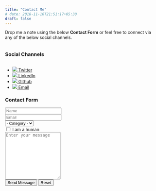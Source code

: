 ```yaml
---
title: "Contact Me"
# date: 2018-11-16T21:51:17+05:30
draft: false
---
```


<section>
    <p>Drop me a note using the below <b>Contact Form</b> or feel free to connect via any of the below social channels.</p>
    <h3 style="display:inline-block;">Social Channels</h3>
    <ul class="contact-me-icons icons">
        <li class="tooltip">
            <a href="https://twitter.com/kshwetabh" target="_blank">
                <img src="/images/social_twitter.svg">
                <span class="tooltiptext">Twitter</span>
            </a>
        </li>
        <li class="tooltip">
            <a href="https://in.linkedin.com/in/kumarshwetabh" 
                target="_blank">
                <img src="/images/social_linkedin.svg">
                <span class="tooltiptext">LinkedIn</span>
            </a>
        </li>
        <li class="tooltip">
            <a href="https://github.com/kshwetabh" 
                target="_blank">
                <img src="/images/social_github.svg">
                <span class="tooltiptext">Github</span>
            </a>
        </li>
        <li class="tooltip">
            <a href="mailto:kshwetabh@outlook.com?Subject=Hi%20there">
                <img src="/images/social_gmail.svg">
                <span class="tooltiptext">Email</span>
            </a>
        </li>
    </ul>
    <h3>Contact Form</h3>
        <div id="contact-message"></div>
        <form method="post" action="https://docs.google.com/forms/d/1XG3eBT4Olt4t7dW0whIsoXYXcgR2Az6xyt4b18pQzuo/formResponse" 
            target="hidden_iframe" id="mG61Hd" onsubmit="submitted=true;" class="contact-form">
            <div class="form-fields">
                <div class="field">
                    <input type="text" name="entry.996577142" id="contactform-name" value="" placeholder="Name" required="required">
                </div>
                <div class="field">
                    <input type="email" name="entry.738452102" id="contactform-email" value="" placeholder="Email" required="required">
                </div>
                <div class="field">
                    <select name="entry.1347260025" id="contactform-category">
                        <option value="">- Category -</option>
                        <option value="query">Query</option>
                        <option value="suggestion">Suggestion</option>
                        <option value="consult">Consult</option>
                    </select>
                </div>
                <div class="field">
                    <input type="checkbox" id="contactform-human" name="contactform-human" required="required"> <label for="contactform-human">I am a human</label>
                </div>
                <div class="field"><textarea name="entry.1006416463" id="contactform-message" placeholder="Enter your message" rows="10"></textarea></div>
                <div class="field">
                    <div class="actions"><input type="submit" value="Send Message" class="button filled"> <input type="reset" value="Reset" class="button"></div>
                </div>
            </div>
            </form>
</section>
